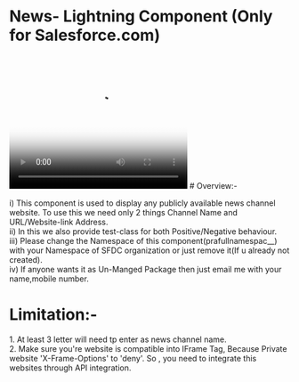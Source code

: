 # News- Lightning Component (Only for Salesforce.com)
<video width="320px" height="240px" poster="poster.png" controls>
  <source src="News-Lightning Component Working Overview.mp4" type="video/mp4">
  <source src="News-Lightning Component Working Overview.ogg" type="video/ogg">
</video>
# Overview:-
  <p>
   i) This component is used to display any publicly available news channel website. To use this we need only 2 things Channel Name and URL/Website-link Address.<br/>
  ii) In this we also provide test-class for both Positive/Negative behaviour.<br/>
  iii) Please change the Namespace of this component(prafullnamespac__) with your Namespace of SFDC organization or just remove it(If u already not created).<br/>
  iv) If anyone wants it as Un-Manged Package then just email me with your name,mobile number.<br/>
  </p>
<div>
  <h1>Limitation:-</h1>
  1. At least 3 letter will need tp enter as news channel name.<br/>
  2. Make sure you're website is compatible into IFrame Tag, Because Private website 'X-Frame-Options' to 'deny'. So , you need to integrate this websites through API integration.
</div><br/>

